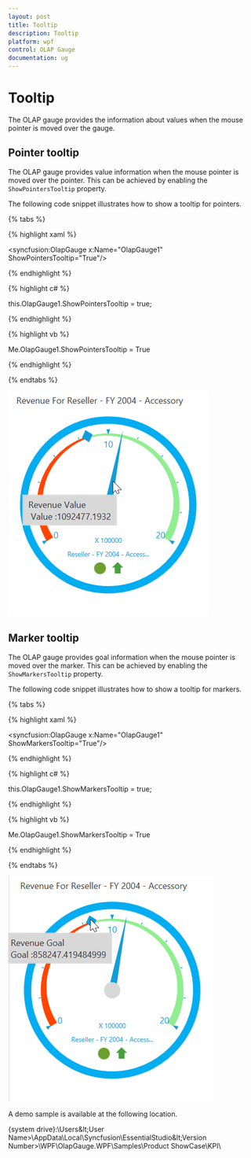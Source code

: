 ```yaml
---
layout: post
title: Tooltip
description: Tooltip
platform: wpf
control: OLAP Gauge
documentation: ug
---
```


# Tooltip

The OLAP gauge provides the information about values when the mouse pointer is moved over the gauge.

## Pointer tooltip

The OLAP gauge provides value information when the mouse pointer is moved over the pointer. This can be achieved by enabling the `ShowPointersTooltip` property.

The following code snippet illustrates how to show a tooltip for pointers.

{% tabs %}

{% highlight xaml %}

<syncfusion:OlapGauge x:Name="OlapGauge1" ShowPointersTooltip="True"/>

{% endhighlight %}

{% highlight c# %}

this.OlapGauge1.ShowPointersTooltip = true;

{% endhighlight %}

{% highlight vb %}

Me.OlapGauge1.ShowPointersTooltip = True

{% endhighlight %}

{% endtabs %}

![WPF OLAPGauge displays the tooltip of pointer](Tooltip_images/Pointer-tooltip.png)

## Marker tooltip

The OLAP gauge provides goal information when the mouse pointer is moved over the marker. This can be achieved by enabling the `ShowMarkersTooltip` property.

The following code snippet illustrates how to show a tooltip for markers.

{% tabs %}

{% highlight xaml %}

<syncfusion:OlapGauge x:Name="OlapGauge1" ShowMarkersTooltip="True"/>

{% endhighlight %}

{% highlight c# %}

this.OlapGauge1.ShowMarkersTooltip = true;

{% endhighlight %}

{% highlight vb %}

Me.OlapGauge1.ShowMarkersTooltip = True

{% endhighlight %}

{% endtabs %}

![WPF OLAPGauge displays the tooltip of marker](Tooltip_images/Marker-tooltip.png)

A demo sample is available at the following location.

{system drive}:\Users\&lt;User Name&gt;\AppData\Local\Syncfusion\EssentialStudio\&lt;Version Number&gt;\WPF\OlapGauge.WPF\Samples\Product ShowCase\KPI\